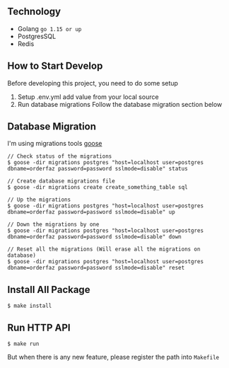## Technology

- Golang `go 1.15 or up`
- PostgresSQL
- Redis

## How to Start Develop

Before developing this project, you need to do some setup

1. Setup .env.yml add value from your local source
2. Run database migrations Follow the database migration section below

## Database Migration

I'm using migrations tools [goose](https://github.com/pressly/goose)

```$command
// Check status of the migrations
$ goose -dir migrations postgres "host=localhost user=postgres dbname=orderfaz password=password sslmode=disable" status

// Create database migrations file
$ goose -dir migrations create create_something_table sql

// Up the migrations
$ goose -dir migrations postgres "host=localhost user=postgres dbname=orderfaz password=password sslmode=disable" up

// Down the migrations by one
$ goose -dir migrations postgres "host=localhost user=postgres dbname=orderfaz password=password sslmode=disable" down

// Reset all the migrations (Will erase all the migrations on database)
$ goose -dir migrations postgres "host=localhost user=postgres dbname=orderfaz password=password sslmode=disable" reset
```

## Install All Package

```$command
$ make install
```

## Run HTTP API

```$command
$ make run
```

But when there is any new feature, please register the path into `Makefile`
